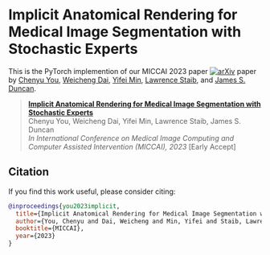 # Implicit Anatomical Rendering for Medical Image Segmentation with Stochastic Experts
This is the PyTorch implemention of our MICCAI 2023 paper [![arXiv](https://img.shields.io/badge/arXiv-2304.03209-b31b1b.svg)](https://arxiv.org/abs/2304.03209) paper by [Chenyu You](http://chenyuyou.me/), [Weicheng Dai](https://weichengdai1.github.io/), [Yifei Min](https://scholar.google.com/citations?user=pFWnzL0AAAAJ&hl=en/), [Lawrence Staib](https://medicine.yale.edu/profile/lawrence-staib/), and [James S. Duncan](https://medicine.yale.edu/profile/james-duncan/).

> **[Implicit Anatomical Rendering for Medical Image Segmentation with Stochastic Experts](https://arxiv.org/abs/2304.03209)** </br>
> Chenyu You, Weicheng Dai, Yifei Min, Lawrence Staib, James S. Duncan</br>
> *In International Conference on Medical Image Computing and Computer Assisted Intervention (MICCAI), 2023* [Early Accept]

## Citation

If you find this work useful, please consider citing:

```bibtex
@inproceedings{you2023implicit,
  title={Implicit Anatomical Rendering for Medical Image Segmentation with Stochastic Experts},
  author={You, Chenyu and Dai, Weicheng and Min, Yifei and Staib, Lawrence and Duncan, James S},
  booktitle={MICCAI},
  year={2023}
}
```

